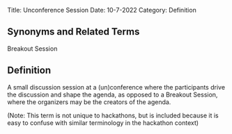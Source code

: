 Title: Unconference Session
Date: 10-7-2022
Category: Definition

## Synonyms and Related Terms

Breakout Session 

## Definition

A small discussion session at a (un)conference where the participants drive the discussion and shape the agenda, as opposed to a Breakout Session, where the organizers may be the creators of the agenda.

(Note: This term is not unique to hackathons, but is included because it is easy to confuse with similar terminology in the hackathon context)